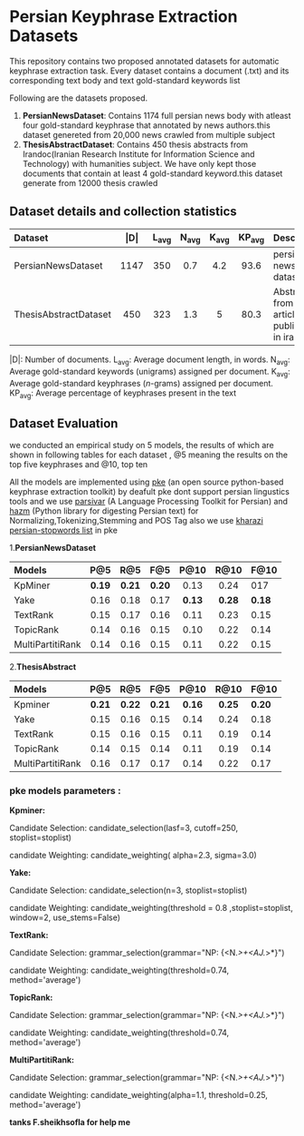 # Persian Keyphrase Extraction Datasets

This repository contains two proposed annotated datasets for automatic keyphrase extraction task. Every dataset contains a document (.txt) and its corresponding text body and text gold-standard keywords list 

Following are the datasets  proposed.

1. **PersianNewsDataset**: Contains 1174 full persian news body with atleast four gold-standard keyphrase that annotated by news authors.this dataset genereted from 20,000 news crawled from multiple subject 
2. **ThesisAbstractDataset**: Contains 450 thesis abstracts from Irandoc(Iranian Research Institute for Information Science and Technology) with humanities subject. We have only kept those documents that contain at least 4 gold-standard keyword.this dataset generate from 12000 thesis crawled 

## Dataset details and collection statistics

| Dataset | \|D\| | L<sub>avg</sub> | N<sub>avg</sub> | K<sub>avg</sub> | KP<sub>avg</sub>| Description |
| :---         |     :---:      |     :---:      |     :---:      |     :---:      |     :---:      |          :--- |
| PersianNewsDataset   | 1147 |  350   | 0.7 | 4.2 | 93.6 | persian full news body dataset
| ThesisAbstractDataset     | 450 |  323 | 1.3 | 5 | 80.3 | Abstracts from thesis articles published in irandoc 

\|D\|: Number of documents.
L<sub>avg</sub>: Average document length, in words.
N<sub>avg</sub>: Average gold-standard keywords (unigrams) assigned per document.
K<sub>avg</sub>: Average gold-standard keyphrases (*n*-grams) assigned per document.
KP<sub>avg</sub>: Average percentage of keyphrases present in the text

## Dataset Evaluation
we conducted an empirical study on 5 models, the results of which are shown in  following  tables for each dataset , @5 meaning the results on the top five keyphrases and @10, top ten

All the models are implemented using [pke](https://github.com/boudinfl/pke) (an open source python-based keyphrase extraction toolkit)
by deafult pke dont support persian lingustics tools and we use [parsivar](https://github.com/ICTRC/Parsivar) (A Language Processing Toolkit for Persian) and [hazm](https://github.com/sobhe/hazm) (Python library for digesting Persian text) for Normalizing,Tokenizing,Stemming and POS Tag also we use [kharazi
persian-stopwords list](https://github.com/kharazi/persian-stopwords) in pke 

1.**PersianNewsDataset**

| Models | P@5| R@5 | F@5 | P@10 | R@10 | F@10 |
| :---         |     :---:      |     :---:      |     :---:      |     :---:      |     :---:      |          :---       |
|KpMiner	|**0.19**	|**0.21**|**0.20**|	0.13|	0.24|	017
|Yake|	0.16|	0.18|	0.17|	**0.13**|	**0.28**|	**0.18**
|TextRank	|0.15|	0.17|	0.16|	0.11|	0.23|	0.15
|TopicRank|	0.14|	0.16|	0.15|	0.10|	0.22|	0.14
|MultiPartitiRank|	0.14|	0.16|	0.15|	0.11|	0.22|	0.15


2.**ThesisAbstract**

| Models | P@5| R@5 | F@5 | P@10 | R@10 | F@10 |
| :---         |     :---:      |     :---:      |     :---:      |     :---:      |     :---:      |          :---       |
| Kpminer   |**0.21** |	**0.22** |	**0.21** |	**0.16** |	**0.25** |	**0.20**
| Yake      |0.15 |	0.16 |	0.15 |	0.14 |	0.24 |	0.18
|TextRank	|0.15 |	0.16 |	0.15 |	0.11 |	0.19 |	0.14
|TopicRank	|0.14 |	0.15 |	0.14 |	0.11 |	0.19 |	0.14
|MultiPartitiRank |	0.16 |	0.17 |	0.17 |	0.14 |	0.22 |	0.17

### pke models parameters :
**Kpminer:**

Candidate Selection: candidate_selection(lasf=3, cutoff=250, stoplist=stoplist)

candidate Weighting: candidate_weighting( alpha=2.3, sigma=3.0)

**Yake:**

  Candidate Selection: candidate_selection(n=3, stoplist=stoplist)
  
  candidate Weighting: candidate_weighting(threshold = 0.8 ,stoplist=stoplist, window=2, use_stems=False)
  
**TextRank:**

Candidate Selection: grammar_selection(grammar="NP: {<N.*>+<AJ.*>*}")

candidate Weighting: candidate_weighting(threshold=0.74, method='average')

**TopicRank:**

Candidate Selection: grammar_selection(grammar="NP: {<N.*>+<AJ.*>*}")

candidate Weighting: candidate_weighting(threshold=0.74, method='average')

**MultiPartitiRank:**

Candidate Selection: grammar_selection(grammar="NP: {<N.*>+<AJ.*>*}")

candidate Weighting: candidate_weighting(alpha=1.1, threshold=0.25, method='average')


**tanks F.sheikhsofla for help me**

